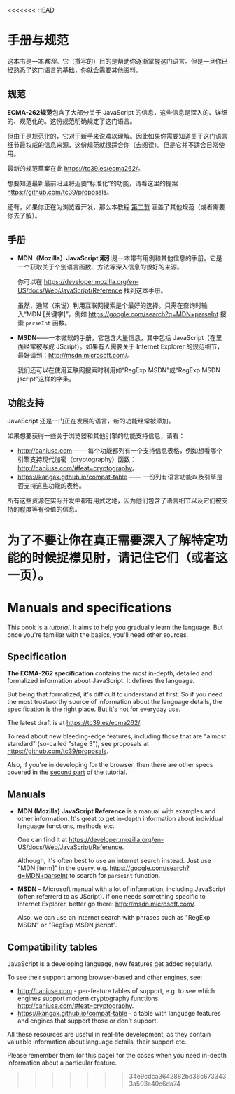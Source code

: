 
<<<<<<< HEAD
# 手册与规范

这本书是一本*教程*。它（撰写的）目的是帮助你逐渐掌握这门语言。但是一旦你已经熟悉了这门语言的基础，你就会需要其他资料。

## 规范

**ECMA-262规范**包含了大部分关于 JavaScript 的信息，这些信息是深入的、详细的、规范化的。这份规范明确规定了这门语言。

但由于是规范化的，它对于新手来说难以理解。因此如果你需要知道关于这门语言细节最权威的信息来源，这份规范就很适合你（去阅读）。但是它并不适合日常使用。

最新的规范草案在此 <https://tc39.es/ecma262/>。

想要知道最新最前沿且将近要“标准化”的功能，请看这里的提案 <https://github.com/tc39/proposals>。

还有，如果你正在为浏览器开发，那么本教程 [第二节](info:browser-environment) 涵盖了其他规范（或者需要你去了解）。

## 手册

- **MDN（Mozilla）JavaScript 索引**是一本带有用例和其他信息的手册。它是一个获取关于个别语言函数、方法等深入信息的很好的来源。

    你可以在 <https://developer.mozilla.org/en-US/docs/Web/JavaScript/Reference> 找到这本手册。

    虽然，通常（来说）利用互联网搜索是个最好的选择。只需在查询时输入“MDN [关键字]”，例如 <https://google.com/search?q=MDN+parseInt> 搜索 `parseInt` 函数。

- **MSDN**——一本微软的手册，它包含大量信息，其中包括 JavaScript（在里面经常被写成 JScript）。如果有人需要关于 Internet Explorer 的规范细节，最好请到：<http://msdn.microsoft.com/>。

    我们还可以在使用互联网搜索时利用如“RegExp MSDN”或“RegExp MSDN jscript”这样的字条。

## 功能支持

JavaScript 还是一门正在发展的语言，新的功能经常被添加。

如果想要获得一些关于浏览器和其他引擎的功能支持信息，请看：

- <http://caniuse.com> —— 每个功能都列有一个支持信息表格，例如想看哪个引擎支持现代加密（cryptography）函数：<http://caniuse.com/#feat=cryptography>。
- <https://kangax.github.io/compat-table> —— 一份列有语言功能以及引擎是否支持这些功能的表格。

所有这些资源在实际开发中都有用武之地，因为他们包含了语言细节以及它们被支持的程度等有价值的信息。

为了不要让你在真正需要深入了解特定功能的时候捉襟见肘，请记住它们（或者这一页）。
=======
# Manuals and specifications

This book is a *tutorial*. It aims to help you gradually learn the language. But once you're familiar with the basics, you'll need other sources.

## Specification

**The ECMA-262 specification** contains the most in-depth, detailed and formalized information about JavaScript. It defines the language.

But being that formalized, it's difficult to understand at first. So if you need the most trustworthy source of information about the language details, the specification is the right place. But it's not for everyday use.

The latest draft is at <https://tc39.es/ecma262/>.

To read about new bleeding-edge features, including those that are "almost standard" (so-called "stage 3"), see proposals at <https://github.com/tc39/proposals>.

Also, if you're in developing for the browser, then there are other specs covered in the [second part](info:browser-environment) of the tutorial.

## Manuals

- **MDN (Mozilla) JavaScript Reference** is a manual with examples and other information. It's great to get in-depth information about individual language functions, methods etc.

    One can find it at <https://developer.mozilla.org/en-US/docs/Web/JavaScript/Reference>.

    Although, it's often best to use an internet search instead. Just use "MDN [term]" in the query, e.g. <https://google.com/search?q=MDN+parseInt> to search for `parseInt` function.


- **MSDN** – Microsoft manual with a lot of information, including JavaScript (often referrerd to as JScript). If one needs something specific to Internet Explorer, better go there: <http://msdn.microsoft.com/>.

    Also, we can use an internet search with phrases such as "RegExp MSDN" or "RegExp MSDN jscript".

## Compatibility tables

JavaScript is a developing language, new features get added regularly.

To see their support among browser-based and other engines, see:

- <http://caniuse.com> - per-feature tables of support, e.g. to see which engines support modern cryptography functions: <http://caniuse.com/#feat=cryptography>.
- <https://kangax.github.io/compat-table> - a table with language features and engines that support those or don't support.

All these resources are useful in real-life development, as they contain valuable information about language details, their support etc.

Please remember them (or this page) for the cases when you need in-depth information about a particular feature.
>>>>>>> 34e9cdca3642882bd36c6733433a503a40c6da74
